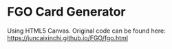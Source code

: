 # FGO Card Generator

Using HTML5 Canvas. Original code can be found here: https://juncaixinchi.github.io/FGO/fgo.html
